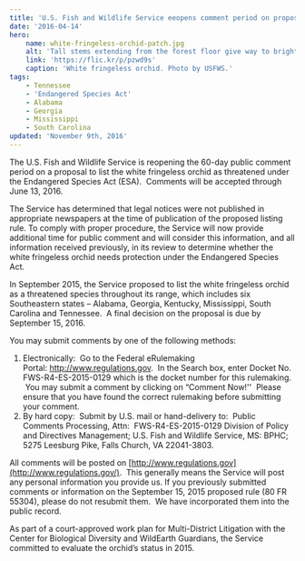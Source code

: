 ```yaml
---
title: 'U.S. Fish and Wildlife Service eeopens comment period on proposal to list the white-fringeless orchid as threatened'
date: '2016-04-14'
hero:
    name: white-fringeless-orchid-patch.jpg
    alt: 'Tall stems extending from the forest floor give way to bright white dangling flowers.'
    link: 'https://flic.kr/p/pzwd9s'
    caption: 'White fringeless orchid. Photo by USFWS.'
tags:
    - Tennessee
    - 'Endangered Species Act'
    - Alabama
    - Georgia
    - Mississippi
    - South Carolina
updated: 'November 9th, 2016'
---
```

The U.S. Fish and Wildlife Service is reopening the 60-day public comment period on a proposal to list the white fringeless orchid as threatened under the Endangered Species Act (ESA).  Comments will be accepted through June 13, 2016.  

The Service has determined that legal notices were not published in appropriate newspapers at the time of publication of the proposed listing rule. To comply with proper procedure, the Service will now provide additional time for public comment and will consider this information, and all information received previously, in its review to determine whether the white fringeless orchid needs protection under the Endangered Species Act.  

In September 2015, the Service proposed to list the white fringeless orchid as a threatened species throughout its range, which includes six Southeastern states – Alabama, Georgia, Kentucky, Mississippi, South Carolina and Tennessee.  A final decision on the proposal is due by September 15, 2016.

You may submit comments by one of the following methods: 

1.  Electronically:  Go to the Federal eRulemaking Portal: http://www.regulations.gov.  In the Search box, enter Docket No. FWS-R4-ES-2015-0129 which is the docket number for this rulemaking.  You may submit a comment by clicking on “Comment Now!''  Please ensure that you have found the correct rulemaking before submitting your comment. 
2.  By hard copy:  Submit by U.S. mail or hand-delivery to:  Public Comments Processing, Attn:  FWS-R4-ES-2015-0129 Division of Policy and Directives Management; U.S. Fish and Wildlife Service, MS: BPHC; 5275 Leesburg Pike, Falls Church, VA 22041-3803.

All comments will be posted on [http://www.regulations.gov](http://www.regulations.gov/).  This generally means the Service will post any personal information you provide us. If you previously submitted comments or information on the September 15, 2015 proposed rule (80 FR 55304), please do not resubmit them.  We have incorporated them into the public record.  

As part of a court-approved work plan for Multi-District Litigation with the Center for Biological Diversity and WildEarth Guardians, the Service committed to evaluate the orchid’s status in 2015.
